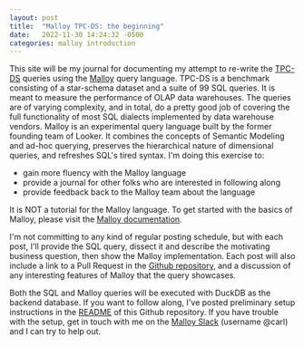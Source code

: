 ```yaml
---
layout: post
title:  "Malloy TPC-DS: the beginning"
date:   2022-11-30 14:24:32 -0500
categories: malloy introduction
---
```


This site will be my journal for documenting my attempt to re-write the [TPC-DS](https://www.tpc.org/tpcds/) queries using the [Malloy](https://github.com/malloydata/malloy) query language. TPC-DS is a benchmark consisting of a star-schema dataset and a suite of 99 SQL queries. It is meant to measure the performance of OLAP data warehouses. The queries are of varying complexity, and in total, do a pretty good job of covering the full functionality of most SQL dialects implemented by data warehouse vendors. Malloy is an experimental query language built by the former founding team of Looker. It combines the concepts of Semantic Modeling and ad-hoc querying, preserves the hierarchical nature of dimensional queries, and refreshes SQL's tired syntax. I'm doing this exercise to:
- gain more fluency with the Malloy language
- provide a journal for other folks who are interested in following along
- provide feedback back to the Malloy team about the language

It is NOT a tutorial for the Malloy language. To get started with the basics of Malloy, please visit the [Malloy documentation](https://malloydata.github.io/malloy/documentation/language/basic.html).

I'm not committing to any kind of regular posting schedule, but with each post, I'll provide the SQL query, dissect it and describe the motivating business question, then show the Malloy implementation. Each post will also include a link to a Pull Request in the [Github repository](https://github.com/carlineng/malloy-tpcds), and a discussion of any interesting features of Malloy that the query showcases.

Both the SQL and Malloy queries will be executed with DuckDB as the backend database. If you want to follow along, I've posted preliminary setup instructions in the [README](https://github.com/carlineng/malloy-tpcds/blob/main/README.md) of this Github repository. If you have trouble with the setup, get in touch with me on the [Malloy Slack](https://malloy-community.slack.com) (username @carl) and I can try to help out.
